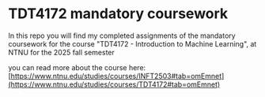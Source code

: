 # TDT4172 mandatory coursework

In this repo you will find my completed assignments of the mandatory coursework for the course "TDT4172 - Introduction to Machine Learning", at NTNU for the 2025 fall semester

you can read more about the course here: [https://www.ntnu.edu/studies/courses/INFT2503#tab=omEmnet](https://www.ntnu.edu/studies/courses/TDT4172#tab=omEmnet)
